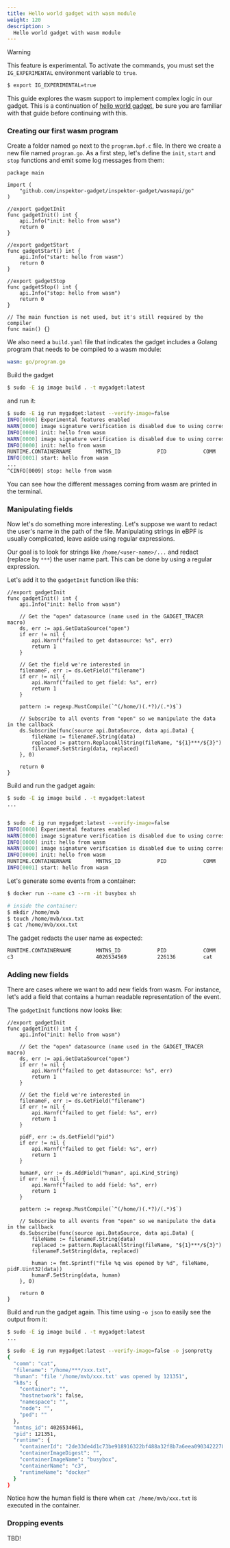 ```yaml
---
title: Hello world gadget with wasm module
weight: 120
description: >
  Hello world gadget with wasm module
---
```


> [!WARNING]
> This feature is experimental. To activate the commands, you must set the `IG_EXPERIMENTAL` environment variable to `true`.
>
> ```bash
> $ export IG_EXPERIMENTAL=true
> ```

This guide explores the wasm support to implement complex logic in our gadget.
This is a continuation of [hello world gadget](./hello-world-gadget.md), be sure
you are familiar with that guide before continuing with this.

### Creating our first wasm program

Create a folder named `go` next to the `program.bpf.c` file. In there
we create a new file named `program.go`. As a first step, let's define the
`init`, `start` and `stop` functions and emit some log messages from them:

```golang
package main

import (
	"github.com/inspektor-gadget/inspektor-gadget/wasmapi/go"
)

//export gadgetInit
func gadgetInit() int {
	api.Info("init: hello from wasm")
	return 0
}

//export gadgetStart
func gadgetStart() int {
	api.Info("start: hello from wasm")
	return 0
}

//export gadgetStop
func gadgetStop() int {
	api.Info("stop: hello from wasm")
	return 0
}

// The main function is not used, but it's still required by the compiler
func main() {}
```

We also need a `build.yaml` file that indicates the gadget includes a Golang
program that needs to be compiled to a wasm module:

```yaml
wasm: go/program.go
```

Build the gadget

```bash
$ sudo -E ig image build . -t mygadget:latest
```

and run it:

```bash
$ sudo -E ig run mygadget:latest --verify-image=false
INFO[0000] Experimental features enabled
WARN[0000] image signature verification is disabled due to using corresponding CLI options
INFO[0000] init: hello from wasm
WARN[0000] image signature verification is disabled due to using corresponding CLI options
INFO[0000] init: hello from wasm
RUNTIME.CONTAINERNAME        MNTNS_ID            PID            COMM           FILENAME
INFO[0001] start: hello from wasm
...
^CINFO[0009] stop: hello from wasm
```

You can see how the different messages coming from wasm are printed in the
terminal.

### Manipulating fields

Now let's do something more interesting. Let's suppose we want to redact the
user's name in the path of the file. Manipulating strings in eBPF is usually
complicated, leave aside using regular expressions.

Our goal is to look for strings like `/home/<user-name>/...` and redact (replace
by `***`) the user name part. This can be done by using a regular expression.

Let's add it to the `gadgetInit` function like this:

```golang
//export gadgetInit
func gadgetInit() int {
	api.Info("init: hello from wasm")

	// Get the "open" datasource (name used in the GADGET_TRACER macro)
	ds, err := api.GetDataSource("open")
	if err != nil {
		api.Warnf("failed to get datasource: %s", err)
		return 1
	}

	// Get the field we're interested in
	filenameF, err := ds.GetField("filename")
	if err != nil {
		api.Warnf("failed to get field: %s", err)
		return 1
	}

	pattern := regexp.MustCompile(`^(/home/)(.*?)/(.*)$`)

	// Subscribe to all events from "open" so we manipulate the data in the callback
	ds.Subscribe(func(source api.DataSource, data api.Data) {
		fileName := filenameF.String(data)
		replaced := pattern.ReplaceAllString(fileName, "${1}***/${3}")
		filenameF.SetString(data, replaced)
	}, 0)

	return 0
}
```

Build and run the gadget again:

```bash
$ sudo -E ig image build . -t mygadget:latest
...


$ sudo -E ig run mygadget:latest --verify-image=false
INFO[0000] Experimental features enabled
WARN[0000] image signature verification is disabled due to using corresponding CLI options
INFO[0000] init: hello from wasm
WARN[0000] image signature verification is disabled due to using corresponding CLI options
INFO[0000] init: hello from wasm
RUNTIME.CONTAINERNAME        MNTNS_ID            PID            COMM           FILENAME
INFO[0001] start: hello from wasm
```

Let's generate some events from a container:

```bash
$ docker run --name c3 --rm -it busybox sh

# inside the container:
$ mkdir /home/mvb
$ touch /home/mvb/xxx.txt
$ cat /home/mvb/xxx.txt
```

The gadget redacts the user name as expected:

```bash
RUNTIME.CONTAINERNAME        MNTNS_ID            PID            COMM           FILENAME
c3                           4026534569          226136         cat            /home/***/xxx.txt
```

### Adding new fields

There are cases where we want to add new fields from wasm. For instance, let's
add a field that contains a human readable representation of the event.

The `gadgetInit` functions now looks like:

```golang
//export gadgetInit
func gadgetInit() int {
	api.Info("init: hello from wasm")

	// Get the "open" datasource (name used in the GADGET_TRACER macro)
	ds, err := api.GetDataSource("open")
	if err != nil {
		api.Warnf("failed to get datasource: %s", err)
		return 1
	}

	// Get the field we're interested in
	filenameF, err := ds.GetField("filename")
	if err != nil {
		api.Warnf("failed to get field: %s", err)
		return 1
	}

	pidF, err := ds.GetField("pid")
	if err != nil {
		api.Warnf("failed to get field: %s", err)
		return 1
	}

	humanF, err := ds.AddField("human", api.Kind_String)
	if err != nil {
		api.Warnf("failed to add field: %s", err)
		return 1
	}

	pattern := regexp.MustCompile(`^(/home/)(.*?)/(.*)$`)

	// Subscribe to all events from "open" so we manipulate the data in the callback
	ds.Subscribe(func(source api.DataSource, data api.Data) {
		fileName := filenameF.String(data)
		replaced := pattern.ReplaceAllString(fileName, "${1}***/${3}")
		filenameF.SetString(data, replaced)

		human := fmt.Sprintf("file %q was opened by %d", fileName, pidF.Uint32(data))
		humanF.SetString(data, human)
	}, 0)

	return 0
}
```

Build and run the gadget again. This time using `-o json` to easily see the
output from it:

```bash
$ sudo -E ig image build . -t mygadget:latest
...

$ sudo -E ig run mygadget:latest --verify-image=false -o jsonpretty
{
  "comm": "cat",
  "filename": "/home/***/xxx.txt",
  "human": "file '/home/mvb/xxx.txt' was opened by 121351",
  "k8s": {
    "container": "",
    "hostnetwork": false,
    "namespace": "",
    "node": "",
    "pod": ""
  },
  "mntns_id": 4026534661,
  "pid": 121351,
  "runtime": {
    "containerId": "2de33de4d1c73be918916322bf488a32f8b7a6eea0903422278fa13766e36f8f",
    "containerImageDigest": "",
    "containerImageName": "busybox",
    "containerName": "c3",
    "runtimeName": "docker"
  }
}
```

Notice how the human field is there when `cat /home/mvb/xxx.txt` is executed in
the container.

### Dropping events

TBD!
